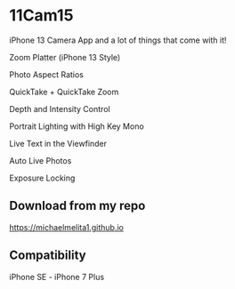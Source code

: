 # 11Cam15

iPhone 13 Camera App and a lot of things that come with it!

Zoom Platter (iPhone 13 Style)

Photo Aspect Ratios

QuickTake + QuickTake Zoom

Depth and Intensity Control

Portrait Lighting with High Key Mono

Live Text in the Viewfinder 

Auto Live Photos

Exposure Locking

## Download from my repo

https://michaelmelita1.github.io

## Compatibility

iPhone SE - iPhone 7 Plus
